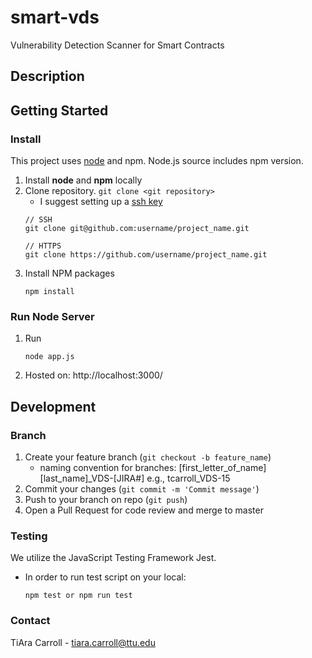 # smart-vds
Vulnerability Detection Scanner for Smart Contracts

## Description

## Getting Started

### Install

This project uses [node](https://nodejs.org/en/download/) and npm. Node.js source includes npm version.
1. Install **node** and **npm** locally
2. Clone repository. `git clone <git repository>`
    - I suggest setting up a [ssh key](https://docs.github.com/en/authentication/connecting-to-github-with-ssh/adding-a-new-ssh-key-to-your-github-account)
    ```
    // SSH
    git clone git@github.com:username/project_name.git

    // HTTPS
    git clone https://github.com/username/project_name.git
    ```
3. Install NPM packages
    ```
    npm install
    ```

### Run Node Server
1. Run
    ```
    node app.js
    ```
2. Hosted on: http://localhost:3000/

## Development

### Branch

1. Create your feature branch (`git checkout -b feature_name`)
    - naming convention for branches: [first_letter_of_name][last_name]_VDS-[JIRA#] e.g., tcarroll_VDS-15
2. Commit your changes (`git commit -m 'Commit message'`)
3. Push to your branch on repo (`git push`)
5. Open a Pull Request for code review and merge to master

### Testing

We utilize the JavaScript Testing Framework Jest.
- In order to run test script on your local:
    ```
    npm test or npm run test
    ```

### Contact

TiAra Carroll - tiara.carroll@ttu.edu
